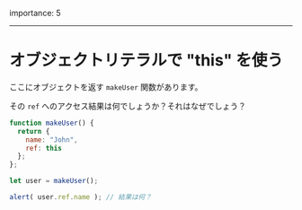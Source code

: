 importance: 5

---

# オブジェクトリテラルで "this" を使う

ここにオブジェクトを返す `makeUser` 関数があります。

その `ref` へのアクセス結果は何でしょうか？それはなぜでしょう？

```js
function makeUser() {
  return {
    name: "John",
    ref: this
  };
};

let user = makeUser();

alert( user.ref.name ); // 結果は何？
```
